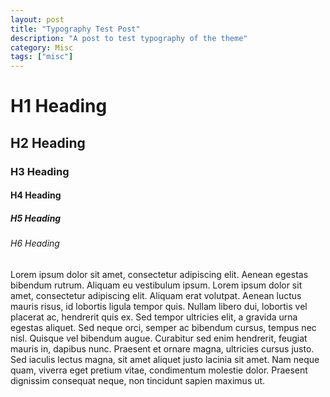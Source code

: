 ```yaml
---
layout: post
title: "Typography Test Post"
description: "A post to test typography of the theme"
category: Misc
tags: ["misc"]
---
```


# H1 Heading

## H2 Heading

### H3 Heading

#### H4 Heading

##### H5 Heading

###### H6 Heading

Lorem ipsum dolor sit amet, consectetur adipiscing elit. Aenean egestas bibendum rutrum. Aliquam eu vestibulum ipsum.
Lorem ipsum dolor sit amet, consectetur adipiscing elit. Aliquam erat volutpat. Aenean luctus mauris risus, id lobortis
ligula tempor quis. Nullam libero dui, lobortis vel placerat ac, hendrerit quis ex. Sed tempor ultricies elit, a gravida
urna egestas aliquet. Sed neque orci, semper ac bibendum cursus, tempus nec nisl. Quisque vel bibendum augue. Curabitur
sed enim hendrerit, feugiat mauris in, dapibus nunc. Praesent et ornare magna, ultricies cursus justo. Sed iaculis
lectus magna, sit amet aliquet justo lacinia sit amet. Nam neque quam, viverra eget pretium vitae, condimentum molestie
dolor. Praesent dignissim consequat neque, non tincidunt sapien maximus ut.
